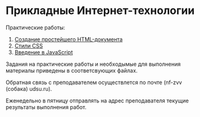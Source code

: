 # Прикладные Интернет-технологии

Практические работы:

1. [Создание простейшего HTML-документа](Lab_01.md)
2. [Стили CSS](Lab_02.md)
3. [Введение в JavaScript](Lab_03.md)

Задания на практические работы и необходымые для выполнения материалы приведены в соответсвующих файлах.

Обратная связь с преподавателем осуществлется по почте (nf-zvv (собака) udsu.ru).

Еженедельно в пятницу отправлять на адрес преподавателя текущие результаты выполнения работ.
